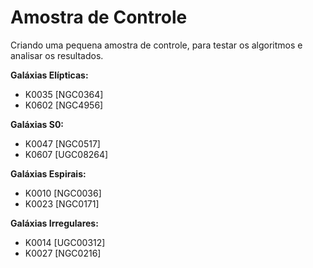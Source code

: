 # Amostra de Controle

Criando uma pequena amostra de controle, para testar os algoritmos e analisar os resultados.

**Galáxias Elípticas:**
* K0035 [NGC0364]
* K0602 [NGC4956]

**Galáxias S0:**
* K0047 [NGC0517]
* K0607 [UGC08264]

**Galáxias Espirais:**
* K0010 [NGC0036]
* K0023 [NGC0171]

**Galáxias Irregulares:**
* K0014 [UGC00312]
* K0027 [NGC0216]
